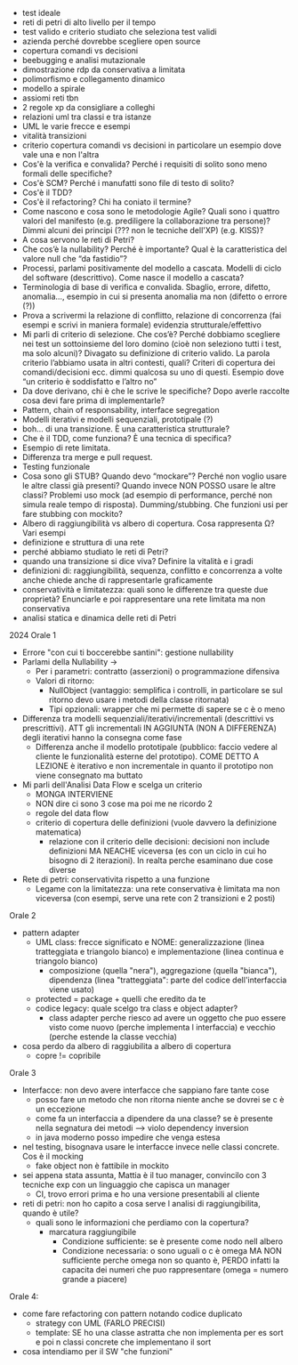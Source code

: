- test ideale 
- reti di petri di alto livello per il tempo 
- test valido e criterio studiato che seleziona test validi 
- azienda perché dovrebbe scegliere open source 
- copertura comandi vs decisioni 
- beebugging e analisi mutazionale 
- dimostrazione rdp da conservativa a limitata 
- polimorfismo e collegamento dinamico 
- modello a spirale 
- assiomi reti tbn 
- 2 regole xp da consigliare a colleghi 
- relazioni uml tra classi e tra istanze
- UML le varie frecce e esempi 
- vitalità transizioni 
- criterio copertura comandi vs decisioni in particolare un esempio dove vale una e non l'altra
 - Cos'è la verifica e convalida? Perché i requisiti di solito sono meno formali delle specifiche?
- Cos'è SCM? Perché i manufatti sono file di testo di solito?
- Cos'è il TDD?
- Cos'è il refactoring? Chi ha coniato il termine? 
- Come nascono e cosa sono le metodologie Agile? Quali sono i quattro valori del manifesto (e.g. prediligere la collaborazione tra persone)? Dimmi alcuni dei principi (??? non le tecniche dell'XP) (e.g. KISS)?
- A cosa servono le reti di Petri?
- Che cos’è la nullability? Perché è importante? Qual è la caratteristica del valore null che “da fastidio”? 
- Processi, parlami positivamente del modello a cascata. Modelli di ciclo del software (descrittivo). Come nasce il modello a cascata? 
- Terminologia di base di verifica e convalida. Sbaglio, errore, difetto, anomalia…, esempio in cui si presenta anomalia ma non (difetto o errore (?)) 
- Prova a scrivermi la relazione di conflitto, relazione di concorrenza (fai esempi e scrivi in maniera formale) evidenzia strutturale/effettivo 
- Mi parli di criterio di selezione. Che cos’è? Perché dobbiamo scegliere nei test un sottoinsieme del loro domino (cioè non seleziono tutti i test, ma solo alcuni)? Divagato su definizione di criterio valido. La parola criterio l’abbiamo usata in altri contesti, quali? Criteri di copertura dei comandi/decisioni ecc. dimmi qualcosa su uno di questi. Esempio dove “un criterio è soddisfatto e l’altro no” 
- Da dove derivano, chi è che le scrive le specifiche? Dopo averle raccolte cosa devi fare prima di implementarle?
- Pattern, chain of responsability, interface segregation 
- Modelli iterativi e modelli sequenziali, prototipale (?) 
- boh... di una transizione. È una caratteristica strutturale? 
- Che è il TDD, come funziona? È una tecnica di specifica?
- Esempio di rete limitata. 
- Differenza tra merge e pull request.
- Testing funzionale
- Cosa sono gli STUB? Quando devo “mockare”? Perché non voglio usare le altre classi già presenti? Quando invece NON POSSO usare le altre classi? Problemi uso mock (ad esempio di performance, perché non simula reale tempo di risposta). Dumming/stubbing. Che funzioni usi per fare stubbing con mockito? 
- Albero di raggiungibilità vs albero di copertura. Cosa rappresenta Ω? Vari esempi 
- definizione e struttura di una rete 
- perché abbiamo studiato le reti di Petri? 
- quando una transizione si dice viva? Definire la vitalità e i gradi 
- definizioni di: raggiungibilità, sequenza, conflitto e concorrenza a volte anche chiede anche di rappresentarle graficamente 
- conservatività e limitatezza: quali sono le differenze tra queste due proprietà? Enunciarle e poi rappresentare una rete limitata ma non conservativa 
- analisi statica e dinamica delle reti di Petri

2024
Orale 1
- Errore "con cui ti boccerebbe santini": gestione nullability
- Parlami della Nullability -> 
	- Per i parametri: contratto (asserzioni) o programmazione difensiva  
	- Valori di ritorno: 
		- NullObject (vantaggio: semplifica i controlli, in particolare se sul ritorno devo usare i metodi della classe ritornata)
		- Tipi opzionali: wrapper che mi permette di sapere se c è o meno
- Differenza tra modelli sequenziali/iterativi/incrementali (descrittivi vs prescrittivi). ATT gli incrementali IN AGGIUNTA (NON A DIFFERENZA) degli iterativi hanno la consegna come fase
	- Differenza anche il modello prototipale (pubblico: faccio vedere al cliente le funzionalità esterne del prototipo). COME DETTO A LEZIONE è iterativo e non incrementale in quanto il prototipo non viene consegnato ma buttato 
- Mi parli dell'Analisi Data Flow e scelga un criterio
	- MONGA INTERVIENE
	- NON dire ci sono 3 cose ma poi me ne ricordo 2
	- regole del data flow
	- criterio di copertura delle definizioni (vuole davvero la definizione matematica) 
		- relazione con il criterio delle decisioni: decisioni non include definizioni MA NEACHE viceversa (es con un ciclo in cui ho bisogno di 2 iterazioni). In realta perche esaminano due cose diverse
- Rete di petri: conservativita rispetto a una funzione 
	- Legame con la limitatezza: una rete conservativa è limitata ma non viceversa (con esempi, serve una rete con 2 transizioni e 2 posti)

Orale 2
- pattern adapter
	- UML class: frecce significato e NOME: generalizzazione (linea tratteggiata e triangolo bianco) e implementazione (linea continua e triangolo bianco)
		- composizione (quella "nera"), aggregazione (quella "bianca"), dipendenza (linea "tratteggiata": parte del codice dell'interfaccia viene usato)
	- protected = package + quelli che eredito da te
	- codice legacy: quale scelgo tra class e object adapter?
		- class adapter perche riesco ad avere un oggetto che puo essere visto come nuovo (perche implementa l interfaccia) e vecchio (perche estende la classe vecchia)
- cosa perdo da albero di raggiubilita a albero di copertura 
	- copre != copribile

Orale 3
- Interfacce: non devo avere interfacce che sappiano fare tante cose
	- posso fare un metodo che non ritorna niente anche se dovrei se c è un eccezione
	- come fa un interfaccia a dipendere da una classe? se è presente nella segnatura dei metodi --> violo dependency inversion
	- in java moderno posso impedire che venga estesa
- nel testing, bisognava usare le interfacce invece nelle classi concrete. Cos è il mocking
	- fake object non è fattibile in mockito
- sei appena stata assunta, Mattia è il tuo manager, convincilo con 3 tecniche exp con un linguaggio che capisca un manager
	- CI, trovo errori prima e ho una versione presentabili al cliente
- reti di petri: non ho capito a cosa serve l analisi di raggiungibilita, quando è utile?
	- quali sono le informazioni che perdiamo con la copertura? 
		- marcatura raggiungibile
			- Condizione sufficiente: se è presente come nodo nell albero
			- Condizione necessaria: o sono uguali o c è omega MA NON sufficiente perche omega non so quanto è, PERDO infatti la capacita dei numeri che puo rappresentare (omega = numero grande a piacere)

Orale 4: 
- come fare refactoring con pattern notando codice duplicato
	- strategy con UML (FARLO PRECISI)
	- template: SE ho una classe astratta che non implementa per es sort e poi n classi concrete che implementano il sort
- cosa intendiamo per il SW "che funzioni"